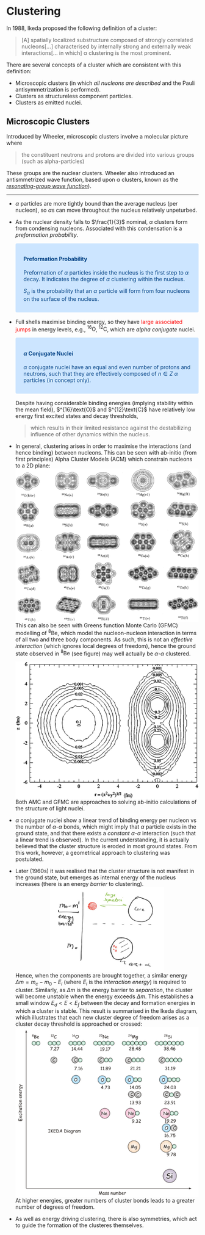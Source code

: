 Clustering
==========
In 1988, Ikeda proposed the following definition of a cluster:
> [A] spatially localized substructure composed of strongly correlated nucleons[...] characterised by internally strong and externally weak interactions[... in which] α clustering is the most prominent.

There are several concepts of a cluster which are consistent with this definition:
* Microscopic clusters (in which _all nucleons are described_ and the Pauli antisymmetrization is performed).
* Clusters as structureless component particles.
* Clusters as emitted nuclei.

Microscopic Clusters
--------------------
Introduced by Wheeler, microscopic clusters involve a molecular picture where
> the constituent neutrons and protons are divided into various
groups (such as alpha-particles)

These groups are the nuclear clusters. Wheeler also introduced an antismmetrized wave function, based upon α clusters, known as the [_resonating-group wave function_][1]).

---

* $\alpha$ particles are more tightly bound than the average nucleus (per nucleon), so $\alpha$s can move throughout the nucleus relatively unpeturbed.
* As the nuclear density falls to $\frac{1}{3}$ nominal, $\alpha$ clusters form from condensing nucleons. Associated with this condensation is a _preformation probability_.
  <div style="color: #004085;background-color: #cce5ff;border-color: #b8daff;position: relative;padding: .75rem 1.25rem;margin-bottom: 1rem;border: 1px solid transparent;border-radius: .25rem;">

    #### Preformation Probability
    Preformation of $\alpha$ particles inside the nucleus is the first step to $\alpha$ decay. It indicates the degree of $\alpha$ clustering within the nucleus.

    $S_\alpha$ is the probability that an $\alpha$ particle will form from four nucleons on the surface of the nucleus.
    </div>

* Full shells maximise binding energy, so they have <span style="color:red">large associated jumps</span> in energy levels, e.g., $^{16}\text{O}$, $^{12}\text{C}$, which are _alpha conjugate_ nuclei.

  <div style="color: #004085;background-color: #cce5ff;border-color: #b8daff;position: relative;padding: .75rem 1.25rem;margin-bottom: 1rem;border: 1px solid transparent;border-radius: .25rem;">
  
  #### $\alpha$ Conjugate Nuclei
  $\alpha$ conjugate nuclei have an equal and even number of protons and neutrons, such that they are effectively composed of $n\in Z$ $\alpha$ particles (in concept only). 
  </div>
  Despite having considerable binding energies (implying stability within the mean field), $^{16}\text{O}$ and $^{12}\text{C}$ have relatively low energy first excited states and decay thresholds, 
  
  > which results in their limited resistance against the destabilizing influence of other dynamics within the nucleus.
  
* In general, clustering arises in order to maximise the interactions (and hence binding) between nucleons. This can be seen with ab-initio (from first principles) Alpha Cluster Models (ACM) which constrain nucleons to a 2D plane:
  <img alt="Alpha Cluster Model for 2D structures in a range of light nuclei." src="acm.png" width="500px" style="display: block;  margin-left: auto;  margin-right: auto;">
  This can also be seen with Greens function Monte Carlo (GFMC) modelling of $^8\text{Be}$, which model the nucleon-nucleon interaction in terms of all two and three body components. As such, this is not an _effective interaction_ (which ignores local degrees of freedom), hence the ground state observed in $^8\text{Be}$  (see figure) may well actually be $\alpha$-$\alpha$ clustered. 
  
  <img alt="8Be ground state GFMC calculations." src="be.png" width="500px" style="display: block;  margin-left: auto;  margin-right: auto;">
  Both AMC and GFMC are approaches to solving ab-initio calculations of the structure of light nuclei.
* $\alpha$ conjugate nuclei show a linear trend of binding energy per nucleon vs the number of $\alpha$-$\alpha$ bonds, which might imply that $\alpha$ particle exists in the ground state, and that there exists a _constant_ $\alpha$-$\alpha$ interaction (such that a linear trend is observed). In the current understanding, it is actually believed that the cluster structure is eroded in most ground states. From this work, however, a geometrical approach to clustering was postulated.
* Later (1960s) it was realised that the cluster structure is not manifest in the ground state, but emerges as internal energy of the nucleus increases (there is an energy _barrier_ to clustering). 
  <img alt="Energy barrier due to mass difference of cluster." src="mass-difference.jpg" width="300px" style="display: block;  margin-left: auto;  margin-right: auto;"> 
  Hence, when the components are brought together, a similar energy $\Delta m = m_c-m_0 - E_i$ (where $E_i$ is the _interaction energy_) is required to cluster. Similarly, as $\Delta m$ is the energy barrier to _separation_, the cluster will become unstable when the energy exceeds $\Delta m$. This establishes a small window $E_d \lt E \lt E_f$ between the decay and formation energies in which a cluster is stable. This result is summarised in the Ikeda diagram, which illustrates that each new cluster degree of freedom arises as a cluster decay threshold is approached or crossed:
  <img alt="Ikeda picture illustrating how the cluster d.o.f. evolves as the excitation energy increases." src="ikeda.png" width="500px" style="display: block;  margin-left: auto;  margin-right: auto;"> 
  At higher energies, greater numbers of cluster bonds leads to a greater number of degrees of freedom.
* As well as energy driving clustering, there is also symmetries, which act to guide the formation of the clusteres themselves.

[1]: https://iopscience.iop.org/article/10.1088/1742-6596/569/1/012092/pdf
[2]: https://arxiv.org/abs/1705.06192 
<!-- All images credit to original author unless otherwise stated -->